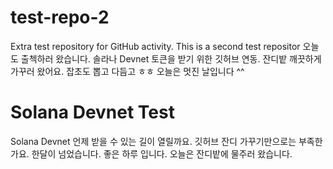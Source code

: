 # test-repo-2
Extra test repository for GitHub activity.
This is a second test repositor
오늘도 출첵하러 왔습니다.
솔라나 Devnet 토큰을 받기 위한 깃허브 연동.
잔디밭 깨끗하게 가꾸러 왔어요. 잡초도 뽑고 다듬고 ㅎㅎ
오늘은 멋진 날입니다 ^^
# Solana Devnet Test
Solana Devnet 언제 받을 수 있는 길이 열릴까요. 깃허브 잔디 가꾸기만으로는 부족한가요. 한달이 넘었습니다.
좋은 하루 입니다.
오늘은 잔디밭에 물주러 왔습니다.
